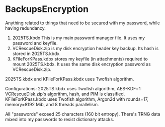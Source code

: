 # BackupsEncryption
Anything related to things that need to be secured with my password, while having redundancy.

1. 2025TS.kbdx This is my main password manager file. It uses my password and keyfile.
2. VCRescueDisk.zip is my disk encryption header key backup. Its hash is stored in 2025TS.kbdx.
3. KFileForKPass.kdbx stores my keyfile (in attachments) required to mount 2025TS.kbdx. It uses the same disk encryption password
   as VCRescueDisk.zip.

2025TS.kbdx and KFileForKPass.kbdx uses Twofish algorithm.

Configurations:
2025TS.kbdx uses Twofish algorithm, AES-KDF=1
VCRescueDisk.zip's algorithm, hash, and PIM is classified.
KFileForKPass.kbdx uses Twofish algorithm, Argon2d with rounds=17, memory=8192 Mib, and 8 threads parallelism.

All "passwords" exceed 25 characters (160 bit entropy).
There's TRNG data mixed into my passwords to resist dictionary attacks.
